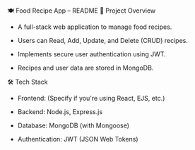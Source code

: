 🍽️ Food Recipe App – README
📌 Project Overview
-  A full-stack web application to manage food recipes.

-  Users can Read, Add, Update, and Delete (CRUD) recipes.

-  Implements secure user authentication using JWT.

-  Recipes and user data are stored in MongoDB.


🛠️ Tech Stack
-  Frontend: (Specify if you're using React, EJS, etc.)

-  Backend: Node.js, Express.js

-  Database: MongoDB (with Mongoose)

-  Authentication: JWT (JSON Web Tokens)

